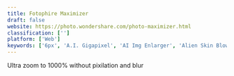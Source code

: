 ```yaml
---
title: Fotophire Maximizer
draft: false 
website: https://photo.wondershare.com/photo-maximizer.html
classification: ['']
platform: ['Web']
keywords: ['6px', 'A.I. Gigapixel', 'AI Img Enlarger', 'Alien Skin Blow Up', 'CloudSight', 'Dashmote', 'FastStone Photo Resizer', 'Image Upscaler', "Let's Enhance", 'Light Image Resizer', 'ON1 Resize', 'Photolemur', 'Photozoom Pro', 'Ralpha Image Resizer', 'Reshade', 'STOIK Smart Resizer', 'Shutterstock', 'Upscale Pics', 'Waifu2x Caffe', 'waifu2x']
---
```

Ultra zoom to 1000% without pixilation and blur